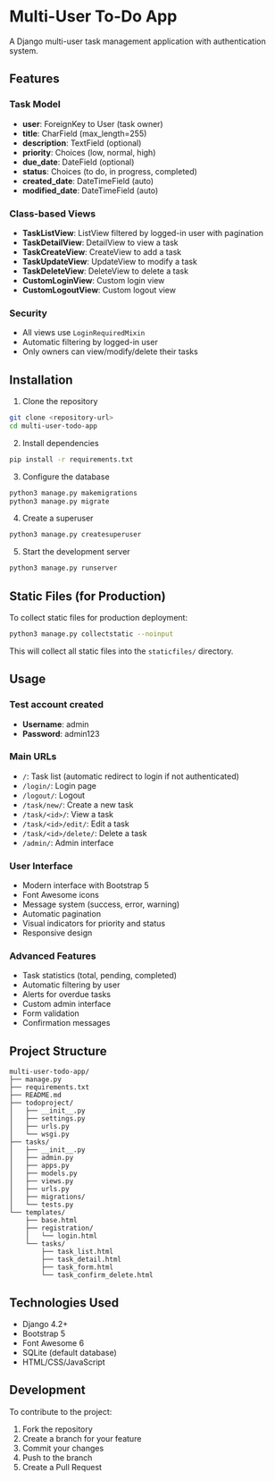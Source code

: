 # Multi-User To-Do App

A Django multi-user task management application with authentication system.

## Features

### Task Model

- **user**: ForeignKey to User (task owner)
- **title**: CharField (max_length=255)
- **description**: TextField (optional)
- **priority**: Choices (low, normal, high)
- **due_date**: DateField (optional)
- **status**: Choices (to do, in progress, completed)
- **created_date**: DateTimeField (auto)
- **modified_date**: DateTimeField (auto)

### Class-based Views

- **TaskListView**: ListView filtered by logged-in user with pagination
- **TaskDetailView**: DetailView to view a task
- **TaskCreateView**: CreateView to add a task
- **TaskUpdateView**: UpdateView to modify a task
- **TaskDeleteView**: DeleteView to delete a task
- **CustomLoginView**: Custom login view
- **CustomLogoutView**: Custom logout view

### Security

- All views use `LoginRequiredMixin`
- Automatic filtering by logged-in user
- Only owners can view/modify/delete their tasks

## Installation

1. Clone the repository

```bash
git clone <repository-url>
cd multi-user-todo-app
```

2. Install dependencies

```bash
pip install -r requirements.txt
```

3. Configure the database

```bash
python3 manage.py makemigrations
python3 manage.py migrate
```

4. Create a superuser

```bash
python3 manage.py createsuperuser
```

5. Start the development server

```bash
python3 manage.py runserver
```

## Static Files (for Production)

To collect static files for production deployment:

```bash
python3 manage.py collectstatic --noinput
```

This will collect all static files into the `staticfiles/` directory.

## Usage

### Test account created

- **Username**: admin
- **Password**: admin123

### Main URLs

- `/`: Task list (automatic redirect to login if not authenticated)
- `/login/`: Login page
- `/logout/`: Logout
- `/task/new/`: Create a new task
- `/task/<id>/`: View a task
- `/task/<id>/edit/`: Edit a task
- `/task/<id>/delete/`: Delete a task
- `/admin/`: Admin interface

### User Interface

- Modern interface with Bootstrap 5
- Font Awesome icons
- Message system (success, error, warning)
- Automatic pagination
- Visual indicators for priority and status
- Responsive design

### Advanced Features

- Task statistics (total, pending, completed)
- Automatic filtering by user
- Alerts for overdue tasks
- Custom admin interface
- Form validation
- Confirmation messages

## Project Structure

```
multi-user-todo-app/
├── manage.py
├── requirements.txt
├── README.md
├── todoproject/
│   ├── __init__.py
│   ├── settings.py
│   ├── urls.py
│   └── wsgi.py
├── tasks/
│   ├── __init__.py
│   ├── admin.py
│   ├── apps.py
│   ├── models.py
│   ├── views.py
│   ├── urls.py
│   ├── migrations/
│   └── tests.py
└── templates/
    ├── base.html
    ├── registration/
    │   └── login.html
    └── tasks/
        ├── task_list.html
        ├── task_detail.html
        ├── task_form.html
        └── task_confirm_delete.html
```

## Technologies Used

- Django 4.2+
- Bootstrap 5
- Font Awesome 6
- SQLite (default database)
- HTML/CSS/JavaScript

## Development

To contribute to the project:

1. Fork the repository
2. Create a branch for your feature
3. Commit your changes
4. Push to the branch
5. Create a Pull Request
